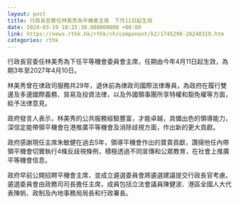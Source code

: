 ```yaml
---
layout: post
title: 行政長官委任林美秀為平機會主席　下月11日起生效
date: 2024-03-19 18:25:38.000000000 +08:00
link: https://news.rthk.hk/rthk/ch/component/k2/1745298-20240319.htm
categories: rthk
---
```


行政長官委任林美秀為下任平等機會委員會主席，任期由今年4月11日起生效，為期3年至2027年4月10日。

林美秀曾在律政司服務共29年，退休前為律政司國際法律專員，為政府在履行雙邊及多邊國際義務、貿易及投資法律，以及外國領事團所享特權和豁免權等方面，給予法律意見。

政府發言人表示，林美秀的公共服務經驗豐富，才能卓越，具備出色的領導能力，深信定能帶領平機會在港推廣平等機會及消除歧視方面，作出新的更大貢獻。

政府感謝現任主席朱敏健在過去5年，領導平機會作出的寶貴貢獻，讚揚他任內帶領平機會切實執行4條反歧視條例，積極透過不同宣傳和公眾教育，在社會上推廣平等機會信息。

政府早前公開招聘平機會主席，並成立遴選委員會將遴選建議提交行政長官考慮。遴選委員會由政務司司長擔任主席，成員包括立法會議員陳健波、港區全國人大代表陳帆、政制及內地事務局局長和行政署長。
